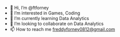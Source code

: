 - 👋 Hi, I’m @ftforney
- 👀 I’m interested in Games, Coding
- 🌱 I’m currently learning Data Analytics
- 💞️ I’m looking to collaborate on Data Analytics
- 📫 How to reach me freddyforney0812@gmail.com

<!---
ftforney/ftforney is a ✨ special ✨ repository because its `README.md` (this file) appears on your GitHub profile.
You can click the Preview link to take a look at your changes.
--->
